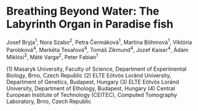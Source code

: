 # Breathing Beyond Water: The Labyrinth Organ in Paradise fish
Josef Bryja<sup>1</sup>, Nora Szabo<sup>2</sup>, Petra Čermáková<sup>1</sup>, Martina Böhmová<sup>1</sup>, Viktória Parobková<sup>4</sup>, Markéta Tesařová<sup>4</sup>, Tomáš Zikmund<sup>4</sup>, Jozef Kaiser<sup>4</sup>, Ádám Miklósi<sup>3</sup>, Máté Varga<sup>2</sup>, Peter Fabian<sup>1</sup>

(1) Masaryk University, Faculty of Science, Department of Experimental Biology, Brno, Czech Republic
(2) ELTE Eötvös Loránd University, Department of Genetics, Budapest, Hungary
(3) ELTE Eötvös Loránd University, Department of Ethology, Budapest, Hungary
(4) Central European Institute of Technology (CEITEC), Computed Tomography Laboratory, Brno, Czech Republic

